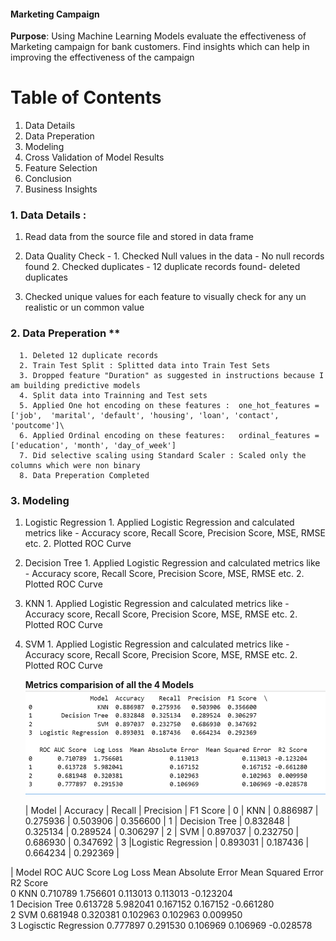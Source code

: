 #### Marketing Campaign
**Purpose**: Using Machine Learning Models evaluate the effectiveness of Marketing campaign for bank customers.
Find insights which can help in improving the effectiveness of the campaign

# Table of Contents
   1. Data Details
   2. Data Preperation
   3. Modeling
   5. Cross Validation of Model Results
   6. Feature Selection
   7. Conclusion
   8. Business Insights

### 1. Data Details :
1. Read data from the source file and stored in data frame
2. Data Quality Check -
        1. Checked Null values in the data - No null records found
        2. Checked duplicates - 12 duplicate records found- deleted duplicates
        
3. Checked unique values for each feature to visually check for any un realistic or un common value
  
 ### 2. Data Preperation ** 
      1. Deleted 12 duplicate records
      2. Train Test Split : Splitted data into Train Test Sets
      3. Dropped feature "Duration" as suggested in instructions because I am building predictive models
      4. Split data into Trainning and Test sets
      5. Applied One hot encoding on these features :  one_hot_features = ['job',  'marital', 'default', 'housing', 'loan', 'contact', 'poutcome']\
      6. Applied Ordinal encoding on these features:   ordinal_features = ['education', 'month', 'day_of_week']
      7. Did selective scaling using Standard Scaler : Scaled only the columns which were non binary
      8. Data Preperation Completed

### 3. Modeling
1. Logistic Regression
       1. Applied Logistic Regression and calculated metrics like - Accuracy score, Recall Score, Precision Score, MSE, RMSE etc.
       2. Plotted ROC Curve
2. Decision Tree
       1. Applied Logistic Regression and calculated metrics like - Accuracy score, Recall Score, Precision Score, MSE, RMSE etc.
       2. Plotted ROC Curve
3. KNN
       1. Applied Logistic Regression and calculated metrics like - Accuracy score, Recall Score, Precision Score, MSE, RMSE etc.
       2. Plotted ROC Curve
4. SVM
       1. Applied Logistic Regression and calculated metrics like - Accuracy score, Recall Score, Precision Score, MSE, RMSE etc.
       2. Plotted ROC Curve

   **Metrics  comparision of all the 4 Models**
   ![Metrics](https://github.com/viksaraw/Marketing-Campaign/blob/main/Metrics.png)

   |               Model | Accuracy |  Recall  | Precision | F1 Score   |
0  |               KNN   | 0.886987 | 0.275936 | 0.503906  |  0.356600  | 
1  |    Decision Tree    | 0.832848 | 0.325134 | 0.289524  | 0.306297   |
2  |             SVM     | 0.897037 | 0.232750 | 0.686930  | 0.347692   |
3  |Logistic Regression  | 0.893031 | 0.187436 | 0.664234  | 0.292369   |

  |        Model        ROC AUC Score         Log Loss          Mean Absolute Error   Mean Squared Error          R2 Score  
0           KNN        0.710789              1.756601             0.113013            0.113013                  -0.123204  
1 Decision Tree        0.613728              5.982041             0.167152            0.167152                  -0.661280  
2           SVM        0.681948              0.320381             0.102963            0.102963                   0.009950  
3 Logisctic Regression 0.777897              0.291530             0.106969            0.106969                  -0.028578  
   
